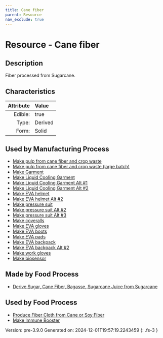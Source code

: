 ```yaml
---
title: Cane fiber
parent: Resource
nav_exclude: true
---
```

# Resource - Cane fiber

## Description
Fiber processed from Sugarcane.

## Characteristics

| Attribute      | Value |
|--------:|:------|
|Edible:|true|
|Type:|Derived|
|Form:|Solid|
 

## Used by Manufacturing Process

- [Make pulp from cane fiber and crop waste](../process/make-pulp-from-cane-fiber-and-crop-waste.html)
- [Make pulp from cane fiber and crop waste (large batch)](../process/make-pulp-from-cane-fiber-and-crop-waste--large-batch-.html)
- [Make Garment](../process/make-garment.html)
- [Make Liquid Cooling Garment](../process/make-liquid-cooling-garment.html)
- [Make Liquid Cooling Garment Alt #1](../process/make-liquid-cooling-garment-alt--1.html)
- [Make Liquid Cooling Garment Alt #2](../process/make-liquid-cooling-garment-alt--2.html)
- [Make EVA helmet](../process/make-eva-helmet.html)
- [Make EVA helmet Alt #2](../process/make-eva-helmet-alt--2.html)
- [Make pressure suit](../process/make-pressure-suit.html)
- [Make pressure suit Alt #2](../process/make-pressure-suit-alt--2.html)
- [Make pressure suit Alt #3](../process/make-pressure-suit-alt--3.html)
- [Make coveralls](../process/make-coveralls.html)
- [Make EVA gloves](../process/make-eva-gloves.html)
- [Make EVA boots](../process/make-eva-boots.html)
- [Make EVA pads](../process/make-eva-pads.html)
- [Make EVA backpack](../process/make-eva-backpack.html)
- [Make EVA backpack Alt #2](../process/make-eva-backpack-alt--2.html)
- [Make work gloves](../process/make-work-gloves.html)
- [Make biosensor](../process/make-biosensor.html)


## Made by Food Process

- [Derive Sugar, Cane Fiber, Bagasse, Sugarcane Juice from Sugarcane](../food/derive-sugar--cane-fiber--bagasse--sugarcane-juice-from-sugarcane.html)

    
## Used by Food Process

- [Produce Fiber Cloth from Cane or Soy Fiber](../food/produce-fiber-cloth-from-cane-or-soy-fiber.html)
- [Make Immune Booster](../food/make-immune-booster.html)


Version: pre-3.9.0 Generated on: 2024-12-01T19:57:19.2243459
{: .fs-3 }
